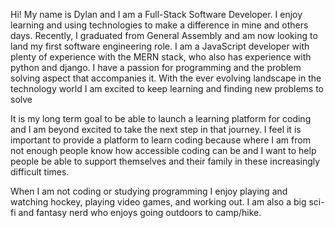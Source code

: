Hi! My name is Dylan and I am a Full-Stack Software Developer. I enjoy learning and using technologies to make a difference in mine and others days. Recently, I graduated from General Assembly and am now looking to land my first software engineering role. I am a JavaScript developer with plenty of experience with the MERN stack, who also has experience with python and django. I have a passion for programming and the problem solving aspect that accompanies it. With the ever evolving landscape in the technology world I am excited to keep learning and finding new problems to solve

It is my long term goal to be able to launch a learning platform for coding and I am beyond excited to take the next step in that journey. I feel it is important to provide a platform to learn coding because where I am from not enough people know how accessible coding can be and I want to help people be able to support themselves and their family in these increasingly difficult times.

When I am not coding or studying programming I enjoy playing and watching hockey, playing video games, and working out. I am also a big sci-fi and fantasy nerd who enjoys going outdoors to camp/hike.
